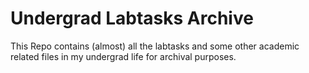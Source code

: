 # Undergrad Labtasks Archive   
This Repo contains (almost) all the labtasks and some other academic related files in my undergrad life for archival purposes.
